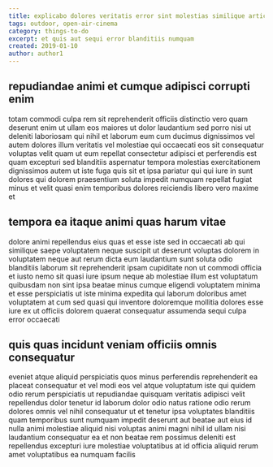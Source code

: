 ```yaml
---
title: explicabo dolores veritatis error sint molestias similique article 564
tags: outdoor, open-air-cinema
category: things-to-do
excerpt: et quis aut sequi error blanditiis numquam
created: 2019-01-10
author: author1
---
```


## repudiandae animi et cumque adipisci corrupti enim

totam commodi culpa rem sit reprehenderit officiis distinctio vero quam deserunt enim ut ullam eos maiores ut dolor laudantium sed porro nisi ut deleniti laboriosam qui nihil et laborum eum cum ducimus dignissimos vel autem dolores illum veritatis vel molestiae qui occaecati eos sit consequatur voluptas velit quam ut eum repellat consectetur adipisci et perferendis est quam excepturi sed blanditiis aspernatur tempora molestias exercitationem dignissimos autem ut iste fuga quis sit et ipsa pariatur qui qui iure in sunt dolores qui dolorem praesentium soluta impedit numquam repellat fugiat minus et velit quasi enim temporibus dolores reiciendis libero vero maxime et

## tempora ea itaque animi quas harum vitae

dolore animi repellendus eius quas et esse iste sed in occaecati ab qui similique saepe voluptatem neque suscipit ut deserunt voluptas dolorem in voluptatem neque aut rerum dicta eum laudantium sunt soluta odio blanditiis laborum sit reprehenderit ipsam cupiditate non ut commodi officia et iusto nemo sit quasi iure ipsum neque ab molestiae illum est voluptatum quibusdam non sint ipsa beatae minus cumque eligendi voluptatem minima et esse perspiciatis ut iste minima expedita qui laborum doloribus amet voluptatem at cum sed quasi qui inventore doloremque mollitia dolores esse iure ex ut officiis dolorem quaerat consequatur assumenda sequi culpa error occaecati

## quis quas incidunt veniam officiis omnis consequatur

eveniet atque aliquid perspiciatis quos minus perferendis reprehenderit ea placeat consequatur et vel modi eos vel atque voluptatum iste qui quidem odio rerum perspiciatis ut repudiandae quisquam veritatis adipisci velit repellendus dolor tenetur id laborum dolor odio natus ratione odio rerum dolores omnis vel nihil consequatur ut et tenetur ipsa voluptates blanditiis quam temporibus sunt numquam impedit deserunt aut beatae aut eius id nulla animi molestiae aliquid nisi voluptas animi magni nihil id ullam nisi laudantium consequatur ea et non beatae rem possimus deleniti est repellendus excepturi iure molestiae voluptatibus at id officia aliquid rerum amet voluptatibus ea numquam facilis
